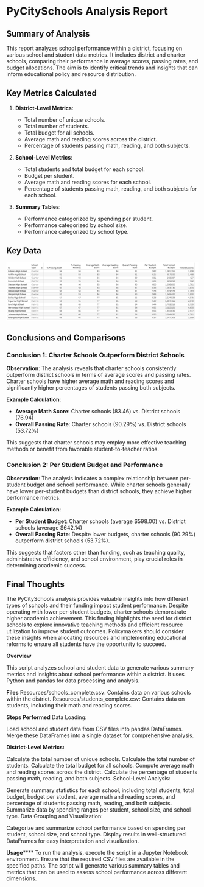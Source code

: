 # PyCitySchools Analysis Report

## Summary of Analysis
This report analyzes school performance within a district, focusing on various school and student data metrics. It includes district and charter schools, comparing their performance in average scores, passing rates, and budget allocations. The aim is to identify critical trends and insights that can inform educational policy and resource distribution.

## Key Metrics Calculated
1. **District-Level Metrics**:
   - Total number of unique schools.
   - Total number of students.
   - Total budget for all schools.
   - Average math and reading scores across the district.
   - Percentage of students passing math, reading, and both subjects.

2. **School-Level Metrics**:
   - Total students and total budget for each school.
   - Budget per student.
   - Average math and reading scores for each school.
   - Percentage of students passing math, reading, and both subjects for each school.

3. **Summary Tables**:
   - Performance categorized by spending per student.
   - Performance categorized by school size.
   - Performance categorized by school type.

## Key Data
![Analysis Image](https://github.com/thecolombian/pandas-challenge/blob/main/IMAGES/2024-06-21_15-25-08.png)

## Conclusions and Comparisons

### Conclusion 1: Charter Schools Outperform District Schools
**Observation**: The analysis reveals that charter schools consistently outperform district schools in terms of average scores and passing rates. Charter schools have higher average math and reading scores and significantly higher percentages of students passing both subjects.

**Example Calculation**:
   - **Average Math Score**: Charter schools (83.46) vs. District schools (76.94)
   - **Overall Passing Rate**: Charter schools (90.29%) vs. District schools (53.72%)

This suggests that charter schools may employ more effective teaching methods or benefit from favorable student-to-teacher ratios.

### Conclusion 2: Per Student Budget and Performance
**Observation**: The analysis indicates a complex relationship between per-student budget and school performance. While charter schools generally have lower per-student budgets than district schools, they achieve higher performance metrics.

**Example Calculation**:
   - **Per Student Budget**: Charter schools (average $598.00) vs. District schools (average $642.14)
   - **Overall Passing Rate**: Despite lower budgets, charter schools (90.29%) outperform district schools (53.72%).

This suggests that factors other than funding, such as teaching quality, administrative efficiency, and school environment, play crucial roles in determining academic success.

## Final Thoughts
The PyCitySchools analysis provides valuable insights into how different types of schools and their funding impact student performance. Despite operating with lower per-student budgets, charter schools demonstrate higher academic achievement. This finding highlights the need for district schools to explore innovative teaching methods and efficient resource utilization to improve student outcomes. Policymakers should consider these insights when allocating resources and implementing educational reforms to ensure all students have the opportunity to succeed.







**Overview**

This script analyzes school and student data to generate various summary metrics and insights about school performance within a district. It uses Python and pandas for data processing and analysis.

**Files**
Resources/schools_complete.csv: Contains data on various schools within the district.
Resources/students_complete.csv: Contains data on students, including their math and reading scores.

**Steps Performed**
Data Loading:

Load school and student data from CSV files into pandas DataFrames.
Merge these DataFrames into a single dataset for comprehensive analysis.

**District-Level Metrics:**

Calculate the total number of unique schools.
Calculate the total number of students.
Calculate the total budget for all schools.
Compute average math and reading scores across the district.
Calculate the percentage of students passing math, reading, and both subjects.
School-Level Analysis:

Generate summary statistics for each school, including total students, total budget, budget per student, average math and reading scores, and percentage of students passing math, reading, and both subjects.
Summarize data by spending ranges per student, school size, and school type.
Data Grouping and Visualization:

Categorize and summarize school performance based on spending per student, school size, and school type.
Display results in well-structured DataFrames for easy interpretation and visualization.

**Usage******
To run the analysis, execute the script in a Jupyter Notebook environment. Ensure that the required CSV files are available in the specified paths. The script will generate various summary tables and metrics that can be used to assess school performance across different dimensions.

